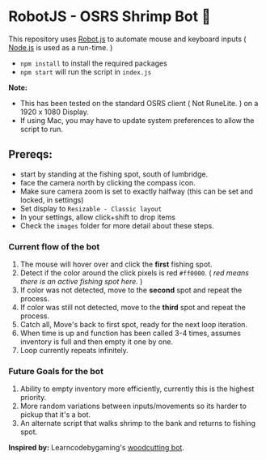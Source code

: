 # RobotJS - OSRS Shrimp Bot 🦐

This repository uses [Robot.js](https://robotjs.io/) to automate mouse and keyboard inputs ( [Node.js](https://nodejs.org/en) is used as a run-time. )

- `npm install` to install the required packages
- `npm start` will run the script in `index.js`

**Note:**

- This has been tested on the standard OSRS client ( Not RuneLite. ) on a 1920 x 1080 Display.
- If using Mac, you may have to update system preferences to allow the script to run.

## Prereqs:

- start by standing at the fishing spot, south of lumbridge.
- face the camera north by clicking the compass icon.
- Make sure camera zoom is set to exactly halfway (this can be set and locked, in settings)
- Set display to `Resizable - Classic layout`
- In your settings, allow click+shift to drop items
- Check the `images` folder for more detail about these steps.

### Current flow of the bot

1. The mouse will hover over and click the **first** fishing spot.
2. Detect if the color around the click pixels is red `#ff0000`. ( _red means there is an active fishing spot here._ )
3. If color was not detected, move to the **second** spot and repeat the process.
4. If color was still not detected, move to the **third** spot and repeat the process.
5. Catch all, Move's back to first spot, ready for the next loop iteration.
6. When time is up and function has been called 3-4 times, assumes inventory is full and then empty it one by one.
7. Loop currently repeats infinitely.

### Future Goals for the bot

1. Ability to empty inventory more efficiently, currently this is the highest priority.
2. More random variations between inputs/movements so its harder to pickup that it's a bot.
3. An alternate script that walks shrimp to the bank and returns to fishing spot.

**Inspired by:** Learncodebygaming's [woodcutting bot](https://github.com/learncodebygaming/woodcutter).
